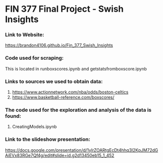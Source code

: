 # FIN 377 Final Project - Swish Insights

### Link to Website:
https://brandon4106.github.io/Fin_377_Swish_Insights


### Code used for scraping:

This is located in runboxscores.ipynb and getstatsfromboxscore.ipynb


### Links to sources we used to obtain data:

1. https://www.actionnetwork.com/nba/odds/boston-celtics
2. https://www.basketball-reference.com/boxscores/


### The code used for the exploration and analysis of the data is found:

1. CreatingModels.ipynb


### Link to the slideshow presentation:
https://docs.google.com/presentation/d/1yIrZOARtgEcDt4hhq3I2KpJM72dGAiEVx83RGe7Qf4g/edit#slide=id.g2d13450eb15_1_452






